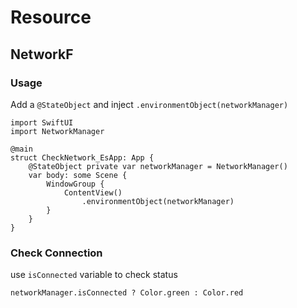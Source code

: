 # Resource 

## NetworkF
### Usage

Add a `@StateObject` and inject `.environmentObject(networkManager)`

```SwiftUI
import SwiftUI
import NetworkManager

@main
struct CheckNetwork_EsApp: App {
    @StateObject private var networkManager = NetworkManager()    
    var body: some Scene {
        WindowGroup {
            ContentView()
                .environmentObject(networkManager)
        }
    }
}
```
### Check Connection
use `isConnected` variable to check status 

```networkManager.isConnected ? Color.green : Color.red```



